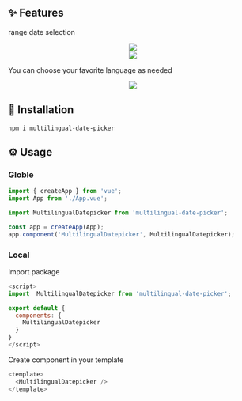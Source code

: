 ## ✨ Features
range date selection 

<div align="center">
  <img src="https://github.com/LuCHEN33/multilingual-datepicker/assets/96775861/f19ddeba-a941-496d-bcec-130aa23c0277" />
</div>
<div align="center">
  <img src="https://github.com/LuCHEN33/multilingual-datepicker/assets/96775861/f5ef53ff-32b0-4747-97f1-7381870949de" />
</div>

You can choose your favorite language as needed

<div align="center">
  <img src="https://github.com/LuCHEN33/multilingual-datepicker/assets/96775861/ecb4eaf0-002e-4f82-92d0-6b9f24de659f" />
</div>


## 🚀 Installation
```
npm i multilingual-date-picker
```

## ⚙️ Usage

### Globle
```javascript
import { createApp } from 'vue';
import App from './App.vue';

import MultilingualDatepicker from 'multilingual-date-picker';

const app = createApp(App);
app.component('MultilingualDatepicker', MultilingualDatepicker);
```

### Local
Import package
```javascript
<script>
import  MultilingualDatepicker from 'multilingual-date-picker';

export default {
  components: {
    MultilingualDatepicker
  }
}
</script>
```

Create component in your template
```javascript
<template>
  <MultilingualDatepicker />
</template>
```


